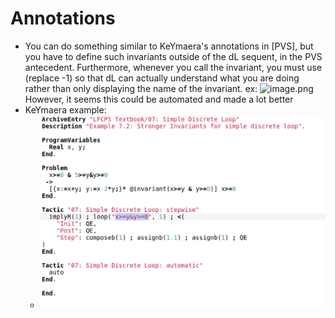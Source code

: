 Annotations
===========
- You can do something similar to KeYmaera's annotations in [PVS], but you have to define such invariants outside of the dL sequent, in the PVS antecedent. Furthermore, whenever you call the invariant, you must use (replace -1) so that dL can actually understand what you are doing rather than only displaying the name of the invariant.
  ex: ![image.png](NASA-2023/assets/image_1689633497025_0.png)
  However, it seems this could be automated and made a lot better
- KeYmaera example:
  - ![loop annotations.png](https://github.com/n-crespo/NASA-2023/blob/master/assets/loop_annotations_1689697874391_0.png)
